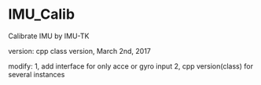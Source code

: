 # IMU_Calib
Calibrate IMU by IMU-TK

version: cpp class version, March 2nd, 2017

modify:
	1, add interface for only acce or gyro input
	2, cpp version(class) for several instances